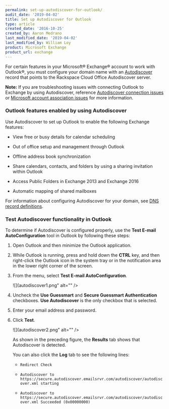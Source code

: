 ```yaml
---
permalink: set-up-autodiscover-for-outlook/
audit_date: '2019-04-02'
title: Set up Autodiscover for Outlook
type: article
created_date: '2016-10-25'
created_by: Aaron Medrano
last_modified_date: '2019-04-02'
last_modified_by: William Loy
product: Microsoft Exchange
product_url: exchange
---
```



For certain features in your Microsoft&reg; Exchange&reg; account to work with Outlook&reg;, you must configure your domain name with an [Autodiscover](/support/support/how-to/dns-record-definitions/#cname-record) record that points to the Rackspace Cloud Office Autodiscover server.

**Note:** If you are troubleshooting issues with connecting Outlook to Exchange by using Autodiscover, reference [Autodiscover connection issues](/support/support/how-to/autodiscover-connection-issues/) or [Microsoft account association issues](/support/support/how-to/microsoft-account-association-issues/) for more information.


### Outlook features enabled by using Autodiscover

Use Autodiscover to set up Outlook to enable the following Exchange features:

- View free or busy details for calendar scheduling

- Out of office setup and management through Outlook

- Offline address book synchronization

- Share calendars, contacts, and folders by using a sharing invitation within Outlook

- Access Public Folders in Exchange 2013 and Exchange 2016

- Automatic mapping of shared mailboxes

For information about configuring Autodiscover for your domain, see [DNS record definitions](/support/support/how-to/dns-record-definitions/#cname-record).

### Test Autodiscover functionality in Outlook

To determine if Autodiscover is configured properly, use the **Test E-mail AutoConfiguration** tool in Outlook by following these steps:

1. Open Outlook and then minimize the Outlook application.

2. While Outlook is running, press and hold down the **CTRL** key, and then right-click the Outlook icon in the system tray or in the notification area in the lower right corner of the screen.

3. From the menu, select **Test E-mail AutoConfiguration**.

    ![](autodiscover1.png" alt="" />

4. Uncheck the **Use Guessmart** and **Secure Guessmart Authentication** checkboxes. **Use Autodiscover** is the only checkbox that is selected.

5. Enter your email address and password.

6. Click **Test**.
    
    ![](autodiscover2.png" alt="" />

   As shown in the preceding figure, the **Results** tab shows that Autodiscover is detected.
   
   You can also click the **Log** tab to see the following lines:

      - `Redirect Check`

      - `Autodiscover to https://secure.autodiscover.emailsrvr.com/autodiscover/autodiscover.xml starting`

      - `Autodiscover to https://secure.autodiscover.emailsrvr.com/autodiscover/autodiscover.xml Succeeded (0x00000000)`
